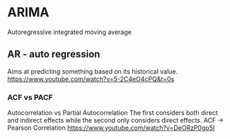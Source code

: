 # ARIMA
Autoregressive integrated moving average

## AR - auto regression
Aims at predicting something based on its historical value.
https://www.youtube.com/watch?v=5-2C4eO4cPQ&t=0s

### ACF vs PACF
Autocorrelation vs Partial Autocorrelation
The first considers both direct and indirect effects while the second only considers direct effects.
ACF -> Pearson Correlation
https://www.youtube.com/watch?v=DeORzP0go5I

